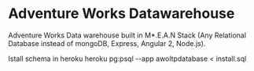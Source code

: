 # Adventure Works Datawarehouse
Adventure Works Data warehouse built in M*.E.A.N Stack (Any Relational Database instead of mongoDB, Express, Angular 2, Node.js).

Istall schema in heroku
heroku pg:psql --app awoltpdatabase < install.sql
